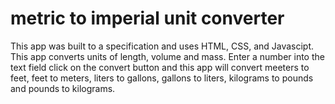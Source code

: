 # metric to imperial unit converter

This app was built to a specification and uses HTML, CSS, and 
Javascipt. This app converts units of length, volume and mass. Enter
a number into the text field click on the convert button
and this app will convert meeters to feet, feet to meters,
liters to gallons, gallons to liters, kilograms to pounds and 
pounds to kilograms.